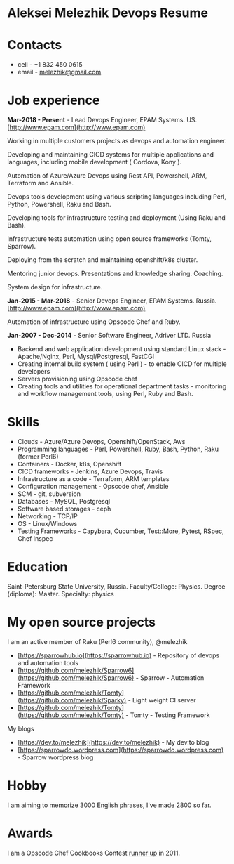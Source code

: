 # Aleksei Melezhik Devops Resume

# Contacts

* cell - +1 832 450 0615
* email - melezhik@gmail.com

# Job experience

**Mar-2018 - Present** - Lead Devops Engineer, EPAM Systems. US. [http://www.epam.com](http://www.epam.com)

Working in multiple customers projects as devops and automation engineer.

Developing and maintaining CICD systems for multiple applications and languages, including mobile development ( Cordova, Kony ).

Automation of Azure/Azure Devops using Rest API, Powershell, ARM, Terraform and Ansible.

Devops tools development using various scripting languages including Perl, Python, Powershell, Raku and Bash.

Developing tools for infrastructure testing and deployment (Using Raku and Bash).

Infrastructure tests automation using open source frameworks (Tomty, Sparrow).

Deploying from the scratch and maintaining openshift/k8s cluster. 

Mentoring junior devops. Presentations and knowledge sharing. Coaching.

System design for infrastructure.

**Jan-2015 - Mar-2018** - Senior Devops Engineer, EPAM Systems. Russia. [http://www.epam.com](http://www.epam.com)

Automation of infrastructure using Opscode Chef and Ruby.

**Jan-2007 - Dec-2014** - Senior Software Engineer, Adriver LTD. Russia

* Backend and web application development using standard Linux stack - Apache/Nginx, Perl, Mysql/Postgresql, FastCGI
* Creating internal build system ( using Perl ) - to enable CICD for multiple developers
* Servers provisioning using Opscode chef
* Creating tools and utilities for operational department tasks - monitoring and workflow management tools, using Perl, Ruby and Bash.

# Skills

* Clouds - Azure/Azure Devops, Openshift/OpenStack,  Aws
* Programming languages - Perl, Powershell, Ruby, Bash, Python, Raku (former Perl6)
* Containers - Docker, k8s, Openshift
* CICD frameworks - Jenkins, Azure Devops, Travis
* Infrastructure as a code - Terraform, ARM templates
* Configuration management - Opscode chef, Ansible
* SCM - git, subversion
* Databases - MySQL, Postgresql
* Software based storages - ceph
* Networking - TCP/IP
* OS - Linux/Windows
* Testing Frameworks - Capybara, Cucumber, Test::More, Pytest, RSpec, Chef Inspec

# Education

Saint-Petersburg State University, Russia. Faculty/College: Physics. Degree (diploma): Master. Specialty: physics

# My open source projects

I am an active member of Raku (Perl6 community), @melezhik

* [https://sparrowhub.io](https://sparrowhub.io) - Repository of devops and automation tools
* [https://github.com/melezhik/Sparrow6](https://github.com/melezhik/Sparrow6) - Sparrow - Automation Framework
* [https://github.com/melezhik/Tomty](https://github.com/melezhik/Sparky) - Light weight CI server
* [https://github.com/melezhik/Tomty](https://github.com/melezhik/Tomty) - Tomty - Testing Framework

My blogs

* [https://dev.to/melezhik](https://dev.to/melezhik) - My dev.to blog
* [https://sparrowdo.wordpress.com](https://sparrowdo.wordpress.com) - Sparrow wordpress blog

# Hobby

I am aiming to memorize 3000 English phrases, I've made 2800 so far.

# Awards

I am a Opscode Chef Cookbooks Contest [runner up](https://blog.chef.io/the-cookbook-contest-is-over-and-the-winners-are/) in 2011.
